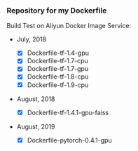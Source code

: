 ### Repository for my Dockerfile

Build Test on Aliyun Docker Image Service:

* July, 2018

  - [x] Dockerfile-tf-1.4-gpu
  - [x] Dockerfile-tf-1.7-cpu
  - [x] Dockerfile-tf-1.7-gpu
  - [x] Dockerfile-tf-1.8-cpu
  - [x] Dockerfile-tf-1.9-cpu

* August, 2018

  - [x] Dockerfile-tf-1.4.1-gpu-faiss
  
* August, 2019

  - [x] Dockerfile-pytorch-0.4.1-gpu
